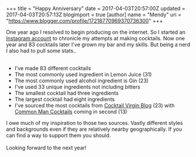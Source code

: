 +++
title = "Happy Anniversary"
date = 2017-04-03T20:57:00Z
updated = 2017-04-03T20:57:13Z
blogimport = true 
[author]
	name = "Mendy"
	uri = "https://www.blogger.com/profile/17218770969370736300"
+++

<div dir="ltr" style="text-align: left;" trbidi="on">One year ago I resolved to begin producing on the internet. So I started an <a href="http://instagram.com/mendy_drinks">Instagram account</a> to chronicle my attempts at making cocktails. Now one year and 83 cocktails later I've grown my bar and my skills. But being a nerd I also had to pull some stats..<br /><br /><ul style="text-align: left;"><li>I've made 83 different cocktails</li><li>The most commonly used ingredient in Lemon Juice (31)</li><li>The most commonly used alcohol ingredient is Gin (23)</li><li>I've used 33 unique ingredients not including bitters</li><li>The smallest cocktail had three ingredients</li><li>The largest cocktail had eight ingredients</li><li>I've sourced the most cocktails from <a href="http://cocktailvirgin.blogspot.com/">Cocktail Virgin Blog</a> (23) with <a href="http://everydaydrinkers.com/">Common Man Cocktails</a> coming in second (13)</li></ul><div>I owe much of my inspiration to those two sources. Vastly different styles and backgrounds even if they are relatively nearby geographically. If you can find a way to support them you should.&nbsp;</div><div><br /></div><div>Looking forward to the next year!</div></div>
